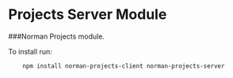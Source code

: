 Projects Server Module
=====
###Norman Projects module.

To install run:
```
	npm install norman-projects-client norman-projects-server
```
